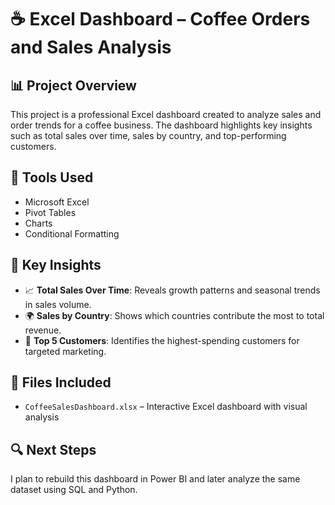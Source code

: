 # ☕ Excel Dashboard – Coffee Orders and Sales Analysis

## 📊 Project Overview
This project is a professional Excel dashboard created to analyze sales and order trends for a coffee business. The dashboard highlights key insights such as total sales over time, sales by country, and top-performing customers.

## 🧰 Tools Used
- Microsoft Excel
- Pivot Tables
- Charts 
- Conditional Formatting

## 📌 Key Insights
- 📈 **Total Sales Over Time**: Reveals growth patterns and seasonal trends in sales volume.
- 🌍 **Sales by Country**: Shows which countries contribute the most to total revenue.
- 🥇 **Top 5 Customers**: Identifies the highest-spending customers for targeted marketing.

## 📁 Files Included
- `CoffeeSalesDashboard.xlsx` – Interactive Excel dashboard with visual analysis

## 🔍 Next Steps
I plan to rebuild this dashboard in Power BI and later analyze the same dataset using SQL and Python.


